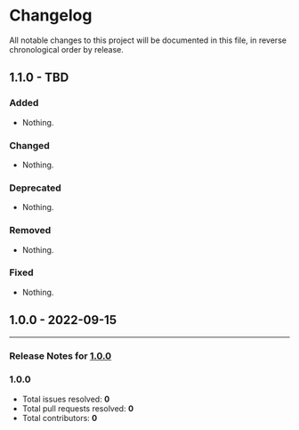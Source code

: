 # Changelog

All notable changes to this project will be documented in this file, in reverse chronological order by release.

## 1.1.0 - TBD

### Added

- Nothing.

### Changed

- Nothing.

### Deprecated

- Nothing.

### Removed

- Nothing.

### Fixed

- Nothing.

## 1.0.0 - 2022-09-15


-----

### Release Notes for [1.0.0](https://github.com/nucleos/NucleosSeoBundle/milestone/1)



### 1.0.0

- Total issues resolved: **0**
- Total pull requests resolved: **0**
- Total contributors: **0**

